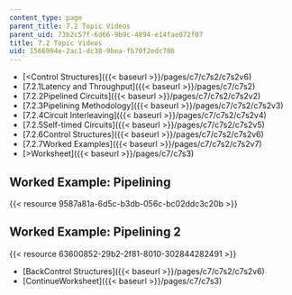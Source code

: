 ```yaml
---
content_type: page
parent_title: 7.2 Topic Videos
parent_uid: 73b2c57f-6d66-9b9c-4894-e14fae072f07
title: 7.2 Topic Videos
uid: 1566994e-2ac1-dc38-9bea-fb70f2edc786
---
```


*   [\<Control Structures]({{< baseurl >}}/pages/c7/c7s2/c7s2v6)
*   [7.2.1Latency and Throughput]({{< baseurl >}}/pages/c7/c7s2)
*   [7.2.2Pipelined Circuits]({{< baseurl >}}/pages/c7/c7s2/c7s2v2)
*   [7.2.3Pipelining Methodology]({{< baseurl >}}/pages/c7/c7s2/c7s2v3)
*   [7.2.4Circuit Interleaving]({{< baseurl >}}/pages/c7/c7s2/c7s2v4)
*   [7.2.5Self-timed Circuits]({{< baseurl >}}/pages/c7/c7s2/c7s2v5)
*   [7.2.6Control Structures]({{< baseurl >}}/pages/c7/c7s2/c7s2v6)
*   [7.2.7Worked Examples]({{< baseurl >}}/pages/c7/c7s2/c7s2v7)
*   [\>Worksheet]({{< baseurl >}}/pages/c7/c7s3)

Worked Example: Pipelining
--------------------------

{{< resource 9587a81a-6d5c-b3db-056c-bc02ddc3c20b >}}

Worked Example: Pipelining 2
----------------------------

{{< resource 63600852-29b2-2f81-8010-302844282491 >}}

*   [BackControl Structures]({{< baseurl >}}/pages/c7/c7s2/c7s2v6)
*   [ContinueWorksheet]({{< baseurl >}}/pages/c7/c7s3)